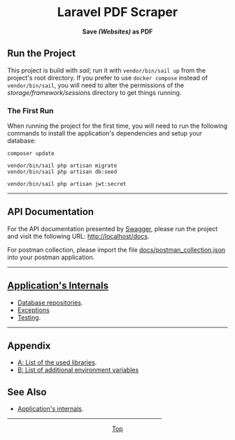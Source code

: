 <span align="center">

<h1 id="top">Laravel PDF Scraper</h1>

**Save *(Websites)* as PDF**

</span>

## Run the Project

This project is build with *sail*; run it with `vendor/bin/sail up` from the project's root directory.
If you prefer to use `docker compose` instead of `vendor/bin/sail`, you will need to alter the permissions of the *storage/framework/sessions* directory to get things running.

### The First Run

When running the project for the first time, you will need to run the following commands to install the application's dependencies and setup your database:

```shell
composer update

vendor/bin/sail php artisan migrate
vendor/bin/sail php artisan db:seed

vendor/bin/sail php artisan jwt:secret
```

***

## API Documentation

For the API documentation presented by [Swagger](https://swagger.io/), please run the project and visit the following URL: [http://localhost/docs](http://localhost/docs).

For postman collection, please import the file [docs/postman_collection.json](postman_collection.json) into your postman application.

***

## [Application's Internals](internals/index.md)

- [Database repositories](internals/db-repositories.md).
- [Exceptions](internals/exceptions.md)
- [Testing](internals/testing.md).

***

## Appendix

- [A: List of the used libraries](appendix/libraries.md).
- [B: List of additional environment variables](appendix/env.md)

## See Also

- [Application's internals](internals/index.md).

<span align="center">

<hr width="70%">

[Top](#top)

</span>
